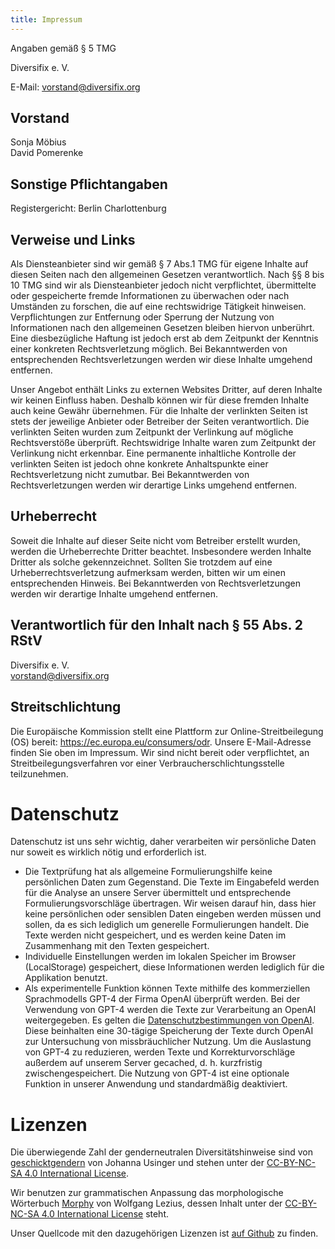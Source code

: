 ```yaml
---
title: Impressum
---
```


Angaben gemäß § 5 TMG

Diversifix e. V.

E-Mail: vorstand@diversifix.org

## Vorstand

Sonja Möbius\
David Pomerenke

## Sonstige Pflichtangaben

Registergericht: Berlin Charlottenburg

## Verweise und Links

Als Diensteanbieter sind wir gemäß § 7 Abs.1 TMG für eigene Inhalte auf
diesen Seiten nach den allgemeinen Gesetzen verantwortlich. Nach §§ 8
bis 10 TMG sind wir als Diensteanbieter jedoch nicht verpflichtet,
übermittelte oder gespeicherte fremde Informationen zu überwachen oder
nach Umständen zu forschen, die auf eine rechtswidrige Tätigkeit
hinweisen. Verpflichtungen zur Entfernung oder Sperrung der Nutzung von
Informationen nach den allgemeinen Gesetzen bleiben hiervon unberührt.
Eine diesbezügliche Haftung ist jedoch erst ab dem Zeitpunkt der
Kenntnis einer konkreten Rechtsverletzung möglich. Bei Bekanntwerden von
entsprechenden Rechtsverletzungen werden wir diese Inhalte umgehend
entfernen.

Unser Angebot enthält Links zu externen Websites Dritter, auf deren
Inhalte wir keinen Einfluss haben. Deshalb können wir für diese fremden
Inhalte auch keine Gewähr übernehmen. Für die Inhalte der verlinkten
Seiten ist stets der jeweilige Anbieter oder Betreiber der Seiten
verantwortlich. Die verlinkten Seiten wurden zum Zeitpunkt der
Verlinkung auf mögliche Rechtsverstöße überprüft. Rechtswidrige Inhalte
waren zum Zeitpunkt der Verlinkung nicht erkennbar. Eine permanente
inhaltliche Kontrolle der verlinkten Seiten ist jedoch ohne konkrete
Anhaltspunkte einer Rechtsverletzung nicht zumutbar. Bei Bekanntwerden
von Rechtsverletzungen werden wir derartige Links umgehend entfernen.

## Urheberrecht

Soweit die Inhalte auf dieser Seite nicht vom Betreiber erstellt wurden,
werden die Urheberrechte Dritter beachtet. Insbesondere werden Inhalte
Dritter als solche gekennzeichnet. Sollten Sie trotzdem auf eine
Urheberrechtsverletzung aufmerksam werden, bitten wir um einen
entsprechenden Hinweis. Bei Bekanntwerden von Rechtsverletzungen werden
wir derartige Inhalte umgehend entfernen.

## Verantwortlich für den Inhalt nach § 55 Abs. 2 RStV

Diversifix e. V.\
vorstand@diversifix.org

## Streitschlichtung

Die Europäische Kommission stellt eine Plattform zur
Online-Streitbeilegung (OS) bereit: https://ec.europa.eu/consumers/odr.
Unsere E-Mail-Adresse finden Sie oben im Impressum. Wir sind nicht
bereit oder verpflichtet, an Streitbeilegungsverfahren vor einer
Verbraucherschlichtungsstelle teilzunehmen.

# Datenschutz

Datenschutz ist uns sehr wichtig, daher verarbeiten wir persönliche
Daten nur soweit es wirklich nötig und erforderlich ist.

-   Die Textprüfung hat als allgemeine Formulierungshilfe keine
    persönlichen Daten zum Gegenstand. Die Texte im Eingabefeld werden
    für die Analyse an unsere Server übermittelt und entsprechende
    Formulierungsvorschläge übertragen. Wir weisen darauf hin, dass hier
    keine persönlichen oder sensiblen Daten eingeben werden müssen und
    sollen, da es sich lediglich um generelle Formulierungen handelt.
    Die Texte werden nicht gespeichert, und es werden keine Daten im
    Zusammenhang mit den Texten gespeichert.
-   Individuelle Einstellungen werden im lokalen Speicher im Browser
    (LocalStorage) gespeichert, diese Informationen werden lediglich für
    die Applikation benutzt.
-   Als experimentelle Funktion können Texte mithilfe des kommerziellen
    Sprachmodells GPT-4 der Firma OpenAI überprüft werden.
    Bei der Verwendung von GPT-4 werden die Texte zur Verarbeitung an OpenAI weitergegeben.
    Es gelten die [Datenschutzbestimmungen von OpenAI](https://openai.com/policies).
    Diese beinhalten eine 30-tägige Speicherung der Texte durch OpenAI zur Untersuchung von missbräuchlicher Nutzung.
    Um die Auslastung von GPT-4 zu reduzieren, werden Texte und Korrekturvorschläge außerdem auf unserem Server gecached, d. h. kurzfristig zwischengespeichert.
    Die Nutzung von GPT-4 ist eine optionale Funktion in unserer Anwendung und standardmäßig deaktiviert.

# Lizenzen

Die überwiegende Zahl der genderneutralen Diversitätshinweise sind von
[geschicktgendern](https://geschicktgendern.de/) von Johanna
Usinger und stehen unter der [CC-BY-NC-SA 4.0 International
License](https://creativecommons.org/licenses/by-nc-sa/4.0/).

Wir benutzen zur grammatischen Anpassung das morphologische
Wörterbuch
[Morphy](https://morphy.wolfganglezius.de/download/) von Wolfgang
Lezius, dessen Inhalt unter der [CC-BY-NC-SA 4.0 International
License](https://creativecommons.org/licenses/by-nc-sa/4.0/) 
steht.

Unser Quellcode mit den dazugehörigen Lizenzen ist [auf
Github](https://github.com/diversifix/diversifix) zu finden.
